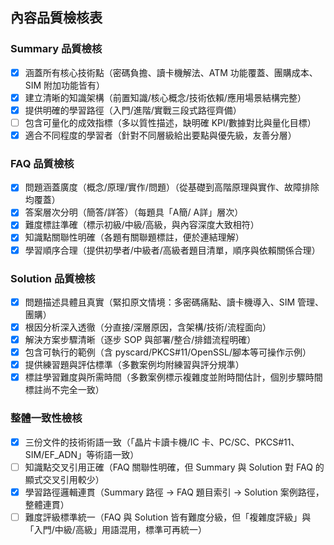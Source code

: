 ## 內容品質檢核表

### Summary 品質檢核
- [x] 涵蓋所有核心技術點（密碼負擔、讀卡機解法、ATM 功能覆蓋、團購成本、SIM 附加功能皆有）
- [x] 建立清晰的知識架構（前置知識/核心概念/技術依賴/應用場景結構完整）
- [x] 提供明確的學習路徑（入門/進階/實戰三段式路徑齊備）
- [ ] 包含可量化的成效指標（多以質性描述，缺明確 KPI/數據對比與量化目標）
- [x] 適合不同程度的學習者（針對不同層級給出要點與優先級，友善分層）

### FAQ 品質檢核
- [x] 問題涵蓋廣度（概念/原理/實作/問題）（從基礎到高階原理與實作、故障排除均覆蓋）
- [x] 答案層次分明（簡答/詳答）（每題具「A簡/ A詳」層次）
- [x] 難度標註準確（標示初級/中級/高級，與內容深度大致相符）
- [x] 知識點關聯性明確（各題有關聯題標註，便於連結理解）
- [x] 學習順序合理（提供初學者/中級者/高級者題目清單，順序與依賴關係合理）

### Solution 品質檢核
- [x] 問題描述具體且真實（緊扣原文情境：多密碼痛點、讀卡機導入、SIM 管理、團購）
- [x] 根因分析深入透徹（分直接/深層原因，含架構/技術/流程面向）
- [x] 解決方案步驟清晰（逐步 SOP 與部署/整合/排錯流程明確）
- [x] 包含可執行的範例（含 pyscard/PKCS#11/OpenSSL/腳本等可操作示例）
- [x] 提供練習題與評估標準（多數案例均附練習與評分規準）
- [x] 標註學習難度與所需時間（多數案例標示複雜度並附時間估計，個別步驟時間標註尚不完全一致）

### 整體一致性檢核
- [x] 三份文件的技術術語一致（「晶片卡讀卡機/IC 卡、PC/SC、PKCS#11、SIM/EF_ADN」等術語一致）
- [ ] 知識點交叉引用正確（FAQ 關聯性明確，但 Summary 與 Solution 對 FAQ 的顯式交叉引用較少）
- [x] 學習路徑邏輯連貫（Summary 路徑 → FAQ 題目索引 → Solution 案例路徑，整體連貫）
- [ ] 難度評級標準統一（FAQ 與 Solution 皆有難度分級，但「複雜度評級」與「入門/中級/高級」用語混用，標準可再統一）
